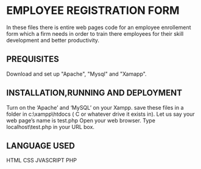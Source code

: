 # EMPLOYEE REGISTRATION FORM
 
In these files there is entire web pages code for an employee enrollement form which a firm needs in order to train there employees for their skill development and better productivity.

 ## PREQUISITES
   
   Download and set up "Apache", "Mysql" and "Xamapp".
    
 ## INSTALLATION,RUNNING AND DEPLOYMENT
     
  Turn on the ‘Apache’ and ‘MySQL’ on your Xampp.
 save these files in a folder in c:\xampp\htdocs ( C or whatever drive it exists in).
Let us say your web page’s name is test.php
Open your web browser.
Type localhost\test.php in your URL box.
    
## LANGUAGE USED
 HTML
 CSS
 JVASCRIPT
 PHP
